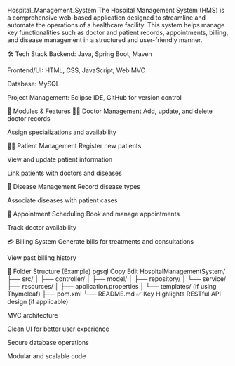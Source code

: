 Hospital_Management_System
The Hospital Management System (HMS) is a comprehensive web-based application designed to streamline and automate the operations of a healthcare facility. This system helps manage key functionalities such as doctor and patient records, appointments, billing, and disease management in a structured and user-friendly manner.

🛠️ Tech Stack Backend: Java, Spring Boot, Maven

Frontend/UI: HTML, CSS, JavaScript, Web MVC

Database: MySQL

Project Management: Eclipse IDE, GitHub for version control

🔧 Modules & Features 👨‍⚕️ Doctor Management Add, update, and delete doctor records

Assign specializations and availability

👩‍⚕️ Patient Management Register new patients

View and update patient information

Link patients with doctors and diseases

💉 Disease Management Record disease types

Associate diseases with patient cases

📅 Appointment Scheduling Book and manage appointments

Track doctor availability

💳 Billing System Generate bills for treatments and consultations

View past billing history

📂 Folder Structure (Example) pgsql Copy Edit HospitalManagementSystem/ ├── src/ │ ├── controller/ │ ├── model/ │ ├── repository/ │ └── service/ ├── resources/ │ ├── application.properties │ └── templates/ (if using Thymeleaf) ├── pom.xml └── README.md ✅ Key Highlights RESTful API design (if applicable)

MVC architecture

Clean UI for better user experience

Secure database operations

Modular and scalable code
